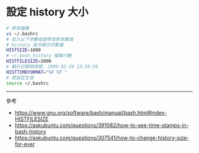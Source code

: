 # 設定 history 大小

```bash
# 修改檔案
vi ~/.bashrc
# 加入以下參數或是修改原本數值
# history 指令顯示的數量
HISTSIZE=1000
# ~/.bash_history 檔案行數
HISTFILESIZE=2000
# 顯示日期與時間, 1999-02-29 23:59:59
HISTTIMEFORMAT="%F %T "
# 使設定生效
source ~/.bashrc
```

---

參考
* https://www.gnu.org/software/bash/manual/bash.html#index-HISTFILESIZE
* https://askubuntu.com/questions/391082/how-to-see-time-stamps-in-bash-history
* https://askubuntu.com/questions/307541/how-to-change-history-size-for-ever
